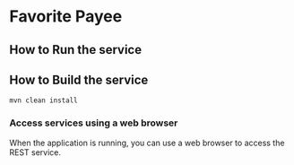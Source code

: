 # Favorite Payee

How to Run the service
--

How to Build the service
--
    mvn clean install

### Access services using a web browser

When the application is running, you can use a web browser to access the REST service. 
